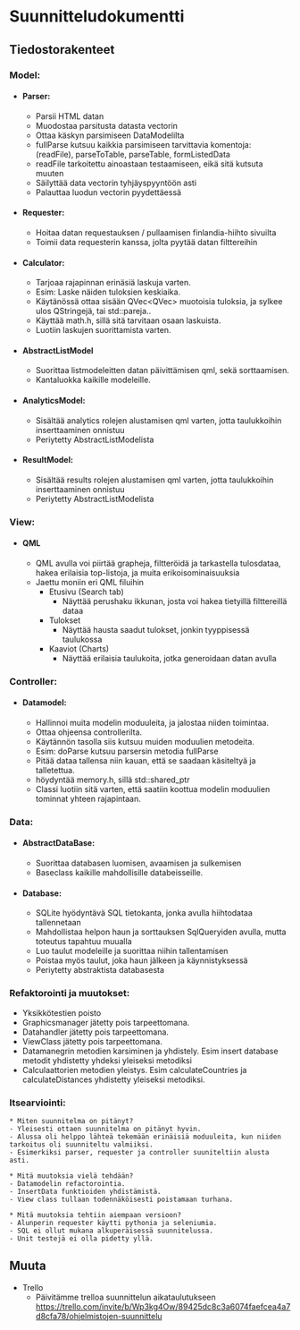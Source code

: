 # Suunnitteludokumentti

## Tiedostorakenteet

### Model:
  - #### Parser:
    - Parsii HTML datan
    - Muodostaa parsitusta datasta vectorin
    - Ottaa käskyn parsimiseen DataModelilta
    - fullParse kutsuu kaikkia parsimiseen tarvittavia komentoja: (readFile), parseToTable, parseTable, formListedData
    - readFile tarkoitettu ainoastaan testaamiseen, eikä sitä kutsuta muuten
    - Säilyttää data vectorin tyhjäyspyyntöön asti
    - Palauttaa luodun vectorin pyydettäessä
  - #### Requester:
    - Hoitaa datan requestauksen / pullaamisen finlandia-hiihto sivuilta
    - Toimii data requesterin kanssa, jolta pyytää datan filttereihin
  - #### Calculator:
	- Tarjoaa rajapinnan erinäsiä laskuja varten.
	- Esim: Laske näiden tuloksien keskiaika.
	- Käytänössä ottaa sisään QVec<QVec<QString>> muotoisia tuloksia, ja sylkee ulos QStringejä, tai std::pareja..
	- Käyttää math.h, sillä sitä tarvitaan osaan laskuista.
	- Luotiin laskujen suorittamista varten.
  - #### AbstractListModel
  	- Suorittaa listmodeleitten datan päivittämisen qml, sekä sorttaamisen.
	- Kantaluokka kaikille modeleille.
  - #### AnalyticsModel:
	- Sisältää analytics rolejen alustamisen qml varten, jotta taulukkoihin inserttaaminen onnistuu
	- Periytetty AbstractListModelista
  - #### ResultModel:
	- Sisältää results rolejen alustamisen qml varten, jotta taulukkoihin inserttaaminen onnistuu
	- Periytetty AbstractListModelista
### View:
  - #### QML
    - QML avulla voi piirtää grapheja, filtteröidä ja tarkastella tulosdataa, hakea erilaisia
    top-listoja, ja muita erikoisominaisuuksia
    - Jaettu moniin eri QML filuihin
      - Etusivu (Search tab)
        - Näyttää perushaku ikkunan, josta voi hakea tietyillä filttereillä dataa
      - Tulokset
        - Näyttää hausta saadut tulokset, jonkin tyyppisessä taulukossa
      - Kaaviot (Charts)
        - Näyttää erilaisia taulukoita, jotka generoidaan datan avulla
        
### Controller:
 - #### Datamodel:
	- Hallinnoi muita modelin moduuleita, ja jalostaa niiden toimintaa.
	- Ottaa ohjeensa controllerilta.
	- Käytännön tasolla siis kutsuu muiden moduulien metodeita.
	- Esim: doParse kutsuu parsersin metodia fullParse
	- Pitää dataa tallensa niin kauan, että se saadaan käsiteltyä ja talletettua.
	- höydyntää memory.h, sillä std::shared_ptr
	- Classi luotiin sitä varten, että saatiin koottua modelin moduulien tominnat yhteen rajapintaan.


      
### Data:
- #### AbstractDataBase:
	- Suorittaa databasen luomisen, avaamisen ja sulkemisen
	- Baseclass kaikille mahdollisille databeisseille.
- #### Database:
	- SQLite hyödyntävä SQL tietokanta, jonka avulla hiihtodataa tallennetaan
	- Mahdollistaa helpon haun ja sorttauksen SqlQueryiden avulla, mutta toteutus tapahtuu muualla
	- Luo taulut modeleille ja suorittaa niihin tallentamisen
	- Poistaa myös taulut, joka haun jälkeen ja käynnistyksessä
	- Periytetty abstraktista databasesta
	

### Refaktorointi ja muutokset:
- Yksikkötestien poisto
- Graphicsmanager jätetty pois tarpeettomana.
- Datahandler jätetty pois tarpeettomana.
- ViewClass jätetty pois tarpeettomana.
- Datamanegrin metodien karsiminen ja yhdistely. Esim insert database metodit yhdistetty yhdeksi yleiseksi metodiksi
- Calculaattorien metodien yleistys. Esim calculateCountries ja calculateDistances yhdistetty yleiseksi metodiksi.

### Itsearviointi:

	* Miten suunnitelma on pitänyt?
	- Yleisesti ottaen suunnitelma on pitänyt hyvin.
	- Alussa oli helppo lähteä tekemään erinäisiä moduuleita, kun niiden tarkoitus oli suunniteltu valmiiksi.
	- Esimerkiksi parser, requester ja controller suuniteltiin alusta asti.

	* Mitä muutoksia vielä tehdään?
	- Datamodelin refactorointia. 
	- InsertData funktioiden yhdistämistä.
	- View class tullaan todennäköisesti poistamaan turhana.
	
	* Mitä muutoksia tehtiin aiempaan versioon?
	- Alunperin requester käytti pythonia ja seleniumia.
	- SQL ei ollut mukana alkuperäisessä suunnitelussa.
	- Unit testejä ei olla pidetty yllä.
	


## Muuta
- Trello
  - Päivitämme trelloa suunnittelun aikataulutukseen 
  https://trello.com/invite/b/Wp3kg4Ow/89425dc8c3a6074faefcea4a7d8cfa78/ohjelmistojen-suunnittelu
  
    
